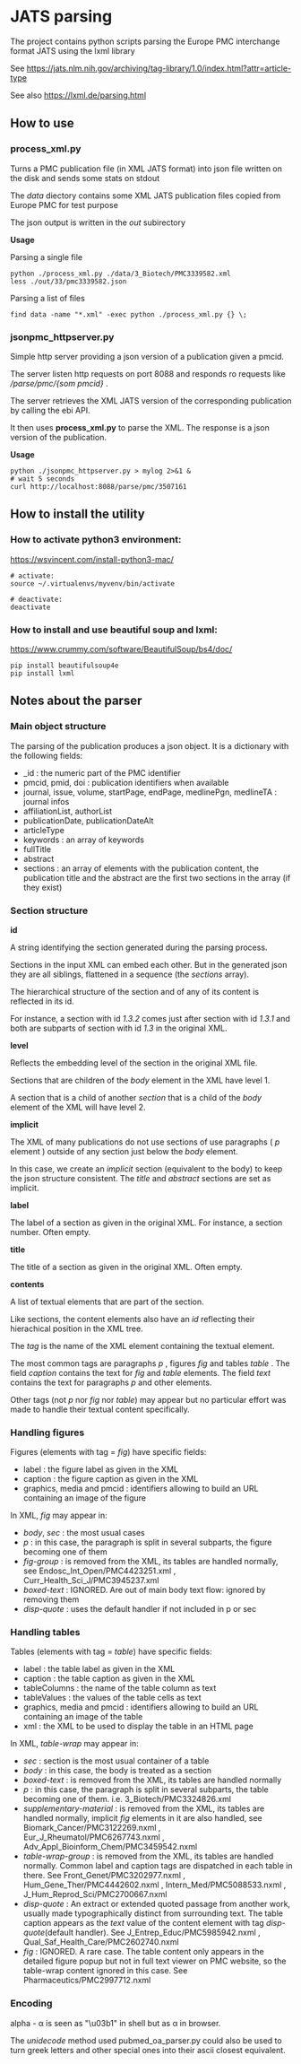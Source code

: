 # JATS parsing
The project contains python scripts parsing the Europe PMC interchange format JATS using the lxml library

See https://jats.nlm.nih.gov/archiving/tag-library/1.0/index.html?attr=article-type

See also https://lxml.de/parsing.html

## How to use

### process_xml.py

Turns a PMC publication file (in XML JATS format) into json file written on the disk and sends some stats on stdout

The *data* diectory contains some XML JATS publication files copied from  Europe PMC for test purpose

The json output is written in the *out* subirectory

**Usage**

Parsing a single file

    python ./process_xml.py ./data/3_Biotech/PMC3339582.xml
    less ./out/33/pmc3339582.json

Parsing a list of files

    find data -name "*.xml" -exec python ./process_xml.py {} \;

### jsonpmc_httpserver.py

Simple http server providing a json version of a publication given a pmcid.

The server listen http requests on port 8088 and responds ro requests like _/parse/pmc/{som pmcid}_ .

The server retrieves the XML JATS version of the corresponding publication by calling the ebi API.

It then uses **process_xml.py** to parse the XML. The response is a json version of the publication.

**Usage**

    python ./jsonpmc_httpserver.py > mylog 2>&1 &
    # wait 5 seconds
    curl http://localhost:8088/parse/pmc/3507161

## How to install the utility

### How to activate python3 environment:

https://wsvincent.com/install-python3-mac/

    # activate:
    source ~/.virtualenvs/myvenv/bin/activate

    # deactivate:
    deactivate

### How to install and use beautiful soup and lxml:

https://www.crummy.com/software/BeautifulSoup/bs4/doc/

    pip install beautifulsoup4e
    pip install lxml

## Notes about the parser

### Main object structure

The parsing of the publication produces a json object. It is a dictionary with the following fields:

* _id : the numeric part of the PMC identifier
* pmcid, pmid, doi : publication identifiers when available
* journal, issue, volume, startPage, endPage, medlinePgn, medlineTA : journal infos
* affiliationList, authorList
* publicationDate, publicationDateAlt
* articleType
* keywords : an array of keywords
* fullTitle
* abstract
* sections : an array of elements with the publication content, the publication title and the abstract are the first two sections in the array (if they exist)

### Section structure

**id**

A string identifying the section generated during the parsing process.

Sections in the input XML can embed each other. But in the generated json they are all siblings, flattened in a sequence (the _sections_ array).

The hierarchical structure of the section and of any of its content is reflected in its id.

For instance, a section with id _1.3.2_ comes just after section with id _1.3.1_ and both are subparts of section with id _1.3_ in the original XML.

**level**

Reflects the embedding level of the section in the original XML file.

Sections that are children of the _body_ element in the XML have level 1.

A section that is a child of another _section_ that is a child of the _body_ element of the XML will have level 2.

**implicit**

The XML of many publications do not use sections of use paragraphs ( _p_ element ) outside of any section just below the _body_ element.

In this case, we create an _implicit_ section (equivalent to the body) to keep the json structure consistent.
The _title_ and _abstract_ sections are set as implicit.

**label**

The label of a section as given in the original XML. For instance, a section number.
Often empty.

**title**

The title of a section as given in the original XML.
Often empty.

**contents**

A list of textual elements that are part of the section.

Like sections, the content elements also have an _id_ reflecting their hierachical position in the XML tree.

The _tag_ is the name of the XML element containing the textual element.

The most common tags are paragraphs _p_ , figures _fig_ and tables _table_ .
The field _caption_ contains the text for _fig_ and _table_ elements.
The field _text_ contains the text for paragraphs _p_ and other elements.

Other tags (not _p_ nor _fig_ nor _table_) may appear but no particular effort was made to handle their textual content specifically.

### Handling figures

Figures (elements with tag = _fig_) have specific fields:

* label : the figure label as given in the XML
* caption : the figure caption as given in the XML
* graphics, media and pmcid : identifiers allowing to build an URL containing an image of the figure

In XML, _fig_ may appear in:

* _body_, _sec_ : the most usual cases
* _p_ : in this case, the paragraph is split in several subparts, the figure becoming one of them
* _fig-group_ : is removed from the XML, its tables are handled normally, see Endosc_Int_Open/PMC4423251.xml , Curr_Health_Sci_J/PMC3945237.xml
* _boxed-text_ : IGNORED. Are out of main body text flow: ignored by removing them
* _disp-quote_ : uses the default handler if not included in p or sec

### Handling tables

Tables (elements with tag = _table_) have specific fields:

* label : the table label as given in the XML
* caption : the table caption as given in the XML
* tableColumns : the name of the table column as  text
* tableValues : the values of the table cells as text
* graphics, media and pmcid : identifiers allowing to build an URL containing an image of the table
* xml : the XML to be used to display the table in an HTML page

In XML, _table-wrap_ may appear in:

* _sec_ : section is the most usual container of a table
* _body_ : in this case, the body is treated as a section
* _boxed-text_ :  is removed from the XML, its tables are handled normally
* _p_ : in this case, the paragraph is split in several subparts, the table becoming one of them. i.e. 3_Biotech/PMC3324826.xml
* _supplementary-material_ : is removed from the XML, its tables are handled normally, implicit _fig_ elements in it are also handled, see Biomark_Cancer/PMC3122269.nxml , Eur_J_Rheumatol/PMC6267743.nxml , Adv_Appl_Bioinform_Chem/PMC3459542.nxml
* _table-wrap-group_ : is removed from the XML, its tables are handled normally. Common label and caption tags are dispatched in each table in there. See Front_Genet/PMC3202977.nxml , Hum_Gene_Ther/PMC4442602.nxml ,	Intern_Med/PMC5088533.nxml , J_Hum_Reprod_Sci/PMC2700667.nxml
* _disp-quote_ : An extract or extended quoted passage from another work, usually made typographically distinct from surrounding text. The table caption appears as the _text_ value of the content element with tag _disp-quote_(default handler). See
J_Entrep_Educ/PMC5985942.nxml , Qual_Saf_Health_Care/PMC2602740.nxml
* _fig_ : IGNORED. A rare case. The table content only appears in the detailed figure popup but not in full text viewer on PMC website, so the table-wrap content ignored in this case. See Pharmaceutics/PMC2997712.nxml

### Encoding

alpha - α is seen as "\u03b1" in shell but as α in browser.

The _unidecode_ method used pubmed_oa_parser.py could also be used to turn greek letters and other special ones into their ascii closest equivalent.
